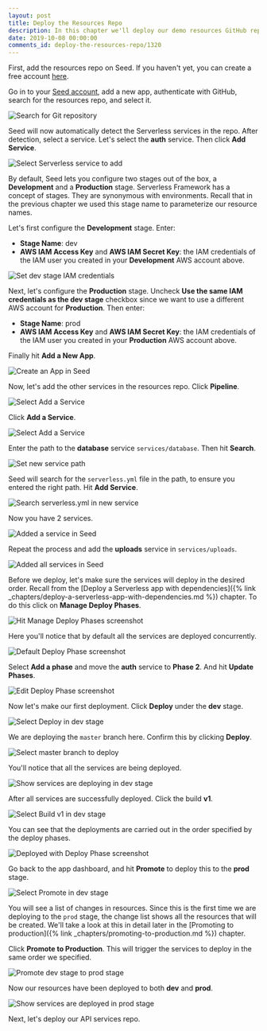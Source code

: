 ```yaml
---
layout: post
title: Deploy the Resources Repo
description: In this chapter we'll deploy our demo resources GitHub repo of our Serverless app to multiple AWS environments. We'll be using Seed to manage our deployments and environments.
date: 2019-10-08 00:00:00
comments_id: deploy-the-resources-repo/1320
---
```


First, add the resources repo on Seed. If you haven't yet, you can create a free account [here](https://console.seed.run/signup).

Go in to your [Seed account](https://console.seed.run), add a new app, authenticate with GitHub, search for the resources repo, and select it.

![Search for Git repository](/assets/best-practices/deploy-resources-repo-to-seed/search-for-git-repository.png)

Seed will now automatically detect the Serverless services in the repo. After detection, select a service. Let's select the **auth** service. Then click **Add Service**.

![Select Serverless service to add](/assets/best-practices/deploy-resources-repo-to-seed/select-serverless-service-to-add.png)

By default, Seed lets you configure two stages out of the box, a **Development** and a **Production** stage. Serverless Framework has a concept of stages. They are synonymous with environments. Recall that in the previous chapter we used this stage name to parameterize our resource names.

Let's first configure the **Development** stage. Enter:
- **Stage Name**: dev
- **AWS IAM Access Key** and **AWS IAM Secret Key**: the IAM credentials of the IAM user you created in your **Development** AWS account above.

![Set dev stage IAM credentials](/assets/best-practices/deploy-resources-repo-to-seed/set-dev-stage-iam-credentials.png)

Next, let's configure the **Production** stage. Uncheck **Use the same IAM credentials as the dev stage** checkbox since we want to use a different AWS account for **Production**. Then enter:
- **Stage Name**: prod
- **AWS IAM Access Key** and **AWS IAM Secret Key**: the IAM credentials of the IAM user you created in your **Production** AWS account above.

Finally hit **Add a New App**.

![Create an App in Seed](/assets/best-practices/deploy-resources-repo-to-seed/create-an-app-in-seed.png)

Now, let's add the other services in the resources repo. Click **Pipeline**.

![Select Add a Service](/assets/best-practices/deploy-resources-repo-to-seed/select-pipeline.png)

Click **Add a Service**.

![Select Add a Service](/assets/best-practices/deploy-resources-repo-to-seed/select-add-a-service.png)

Enter the path to the **database** service `services/database`. Then hit **Search**.

![Set new service path](/assets/best-practices/deploy-resources-repo-to-seed/set-new-service-path.png)

Seed will search for the `serverless.yml` file in the path, to ensure you entered the right path. Hit **Add Service**.

![Search serverless.yml in new service](/assets/best-practices/deploy-resources-repo-to-seed/search-serverless.yml-in-new-service.png)

Now you have 2 services.

![Added a service in Seed](/assets/best-practices/deploy-resources-repo-to-seed/added-a-service-in-seed.png)

Repeat the process and add the **uploads** service in `services/uploads`.

![Added all services in Seed](/assets/best-practices/deploy-resources-repo-to-seed/added-all-services-in-seed.png)

Before we deploy, let's make sure the services will deploy in the desired order. Recall from the [Deploy a Serverless app with dependencies]({% link _chapters/deploy-a-serverless-app-with-dependencies.md %}) chapter. To do this click on **Manage Deploy Phases**.

![Hit Manage Deploy Phases screenshot](/assets/best-practices/deploy-resources-repo-to-seed/hit-manage-deploy-phases-screenshot.png)

Here you'll notice that by default all the services are deployed concurrently.

![Default Deploy Phase screenshot](/assets/best-practices/deploy-resources-repo-to-seed/default-deploy-phase-screenshot.png)

Select **Add a phase** and move the **auth** service to **Phase 2**. And hit **Update Phases**.

![Edit Deploy Phase screenshot](/assets/best-practices/deploy-resources-repo-to-seed/edit-deploy-phase-screenshot.png)

Now let's make our first deployment. Click **Deploy** under the **dev** stage.

![Select Deploy in dev stage](/assets/best-practices/deploy-resources-repo-to-seed/select-deploy-in-dev-stage.png)

We are deploying the `master` branch here. Confirm this by clicking **Deploy**.

![Select master branch to deploy](/assets/best-practices/deploy-resources-repo-to-seed/select-master-branch-to-deploy.png)

You'll notice that all the services are being deployed.

![Show services are deploying in dev stage](/assets/best-practices/deploy-resources-repo-to-seed/show-services-are-deploying-in-dev-stage.png)

After all services are successfully deployed. Click the build **v1**.

![Select Build v1 in dev stage](/assets/best-practices/deploy-resources-repo-to-seed/select-build-v1-in-dev-stage.png)

You can see that the deployments are carried out in the order specified by the deploy phases.

![Deployed with Deploy Phase screenshot](/assets/best-practices/deploy-resources-repo-to-seed/deployed-with-deploy-phase-screenshot.png)

Go back to the app dashboard, and hit **Promote** to deploy this to the **prod** stage.

![Select Promote in dev stage](/assets/best-practices/deploy-resources-repo-to-seed/select-promote-in-dev-stage.png)

You will see a list of changes in resources. Since this is the first time we are deploying to the `prod` stage, the change list shows all the resources that will be created. We'll take a look at this in detail later in the [Promoting to production]({% link _chapters/promoting-to-production.md %}) chapter.

Click **Promote to Production**. This will trigger the services to deploy in the same order we specified.

![Promote dev stage to prod stage](/assets/best-practices/deploy-resources-repo-to-seed/promote-dev-stage-to-prod-stage.png)

Now our resources have been deployed to both **dev** and **prod**.

![Show services are deployed in prod stage](/assets/best-practices/deploy-resources-repo-to-seed/show-services-are-deployed-in-prod-stage.png)

Next, let's deploy our API services repo.
